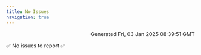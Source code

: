 ```yaml
---
title: No Issues
navigation: true
---
```


<p style="text-align:right;color:#cccs">
Generated Fri, 03 Jan 2025 08:39:51 GMT
</p>
<p>✅ No issues to report ✅</p>



